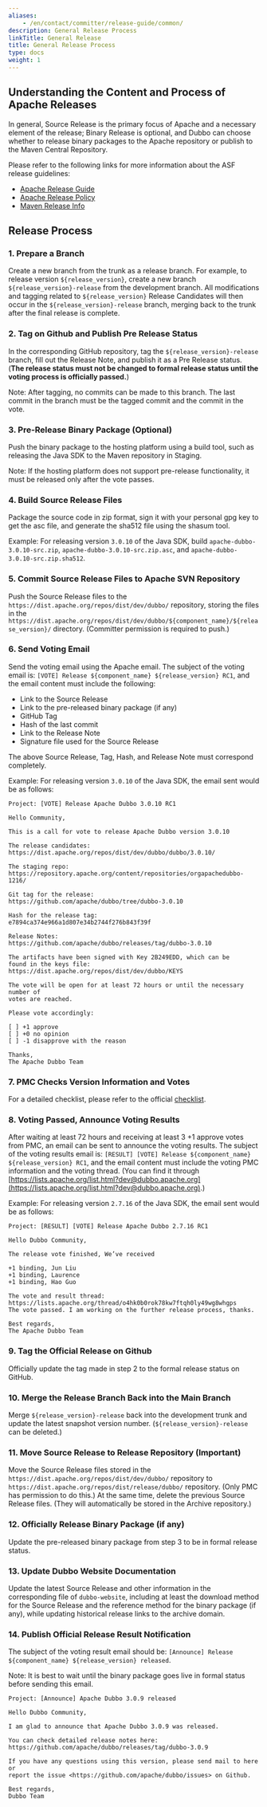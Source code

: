 ```yaml
---
aliases:
    - /en/contact/committer/release-guide/common/
description: General Release Process
linkTitle: General Release
title: General Release Process
type: docs
weight: 1
---
```




## Understanding the Content and Process of Apache Releases

In general, Source Release is the primary focus of Apache and a necessary element of the release; Binary Release is optional, and Dubbo can choose whether to release binary packages to the Apache repository or publish to the Maven Central Repository.

Please refer to the following links for more information about the ASF release guidelines:

- [Apache Release Guide](http://www.apache.org/dev/release-publishing)
- [Apache Release Policy](http://www.apache.org/dev/release.html)
- [Maven Release Info](http://www.apache.org/dev/publishing-maven-artifacts.html)

## Release Process

### 1. Prepare a Branch

Create a new branch from the trunk as a release branch. For example, to release version `${release_version}`, create a new branch `${release_version}-release` from the development branch. All modifications and tagging related to `${release_version}` Release Candidates will then occur in the `${release_version}-release` branch, merging back to the trunk after the final release is complete.

### 2. Tag on Github and Publish Pre Release Status

In the corresponding GitHub repository, tag the `${release_version}-release` branch, fill out the Release Note, and publish it as a Pre Release status. (**The release status must not be changed to formal release status until the voting process is officially passed.**)

Note: After tagging, no commits can be made to this branch. The last commit in the branch must be the tagged commit and the commit in the vote.

### 3. Pre-Release Binary Package (Optional)

Push the binary package to the hosting platform using a build tool, such as releasing the Java SDK to the Maven repository in Staging.

Note: If the hosting platform does not support pre-release functionality, it must be released only after the vote passes.

### 4. Build Source Release Files

Package the source code in zip format, sign it with your personal gpg key to get the asc file, and generate the sha512 file using the shasum tool.

Example: For releasing version `3.0.10` of the Java SDK, build `apache-dubbo-3.0.10-src.zip`, `apache-dubbo-3.0.10-src.zip.asc`, and `apache-dubbo-3.0.10-src.zip.sha512`.

### 5. Commit Source Release Files to Apache SVN Repository

Push the Source Release files to the `https://dist.apache.org/repos/dist/dev/dubbo/` repository, storing the files in the `https://dist.apache.org/repos/dist/dev/dubbo/${component_name}/${release_version}/` directory. (Committer permission is required to push.)

### 6. Send Voting Email

Send the voting email using the Apache email. The subject of the voting email is: `[VOTE] Release ${component_name} ${release_version} RC1`, and the email content must include the following:
- Link to the Source Release
- Link to the pre-released binary package (if any)
- GitHub Tag
- Hash of the last commit
- Link to the Release Note
- Signature file used for the Source Release

The above Source Release, Tag, Hash, and Release Note must correspond completely.

Example: For releasing version `3.0.10` of the Java SDK, the email sent would be as follows:

```
Project: [VOTE] Release Apache Dubbo 3.0.10 RC1

Hello Community,

This is a call for vote to release Apache Dubbo version 3.0.10

The release candidates:
https://dist.apache.org/repos/dist/dev/dubbo/dubbo/3.0.10/

The staging repo:
https://repository.apache.org/content/repositories/orgapachedubbo-1216/

Git tag for the release:
https://github.com/apache/dubbo/tree/dubbo-3.0.10

Hash for the release tag:
e7894ca374e966a1d807e34b2744f276b843f39f

Release Notes:
https://github.com/apache/dubbo/releases/tag/dubbo-3.0.10

The artifacts have been signed with Key 2B249EDD, which can be
found in the keys file:
https://dist.apache.org/repos/dist/dev/dubbo/KEYS

The vote will be open for at least 72 hours or until the necessary number of
votes are reached.

Please vote accordingly:

[ ] +1 approve
[ ] +0 no opinion
[ ] -1 disapprove with the reason

Thanks,
The Apache Dubbo Team
```

### 7. PMC Checks Version Information and Votes

For a detailed checklist, please refer to the official [checklist](https://cwiki.apache.org/confluence/display/INCUBATOR/Incubator+Release+Checklist).

### 8. Voting Passed, Announce Voting Results

After waiting at least 72 hours and receiving at least 3 +1 approve votes from PMC, an email can be sent to announce the voting results. The subject of the voting results email is: `[RESULT] [VOTE] Release ${component_name} ${release_version} RC1`, and the email content must include the voting PMC information and the voting thread.
(You can find it through [https://lists.apache.org/list.html?dev@dubbo.apache.org](https://lists.apache.org/list.html?dev@dubbo.apache.org).)

Example: For releasing version `2.7.16` of the Java SDK, the email sent would be as follows:

```
Project: [RESULT] [VOTE] Release Apache Dubbo 2.7.16 RC1

Hello Dubbo Community,

The release vote finished, We’ve received

+1 binding, Jun Liu
+1 binding, Laurence
+1 binding, Hao Guo

The vote and result thread:
https://lists.apache.org/thread/o4hk0b0rok78kw7ftqh0ly49wg8whgps
The vote passed. I am working on the further release process, thanks.

Best regards,
The Apache Dubbo Team
```

### 9. Tag the Official Release on Github

Officially update the tag made in step 2 to the formal release status on GitHub.

### 10. Merge the Release Branch Back into the Main Branch

Merge `${release_version}-release` back into the development trunk and update the latest snapshot version number. (`${release_version}-release` can be deleted.)

### 11. Move Source Release to Release Repository (Important)

Move the Source Release files stored in the `https://dist.apache.org/repos/dist/dev/dubbo/` repository to `https://dist.apache.org/repos/dist/release/dubbo/` repository. (Only PMC has permission to do this.)
At the same time, delete the previous Source Release files. (They will automatically be stored in the Archive repository.)

### 12. Officially Release Binary Package (if any)

Update the pre-released binary package from step 3 to be in formal release status.

### 13. Update Dubbo Website Documentation

Update the latest Source Release and other information in the corresponding file of `dubbo-website`, including at least the download method for the Source Release and the reference method for the binary package (if any), while updating historical release links to the archive domain.

### 14. Publish Official Release Result Notification

The subject of the voting result email should be: `[Announce] Release ${component_name} ${release_version} released`.

Note: It is best to wait until the binary package goes live in formal status before sending this email.

```
Project: [Announce] Apache Dubbo 3.0.9 released

Hello Dubbo Community,

I am glad to announce that Apache Dubbo 3.0.9 was released.

You can check detailed release notes here:
https://github.com/apache/dubbo/releases/tag/dubbo-3.0.9

If you have any questions using this version, please send mail to here or
report the issue <https://github.com/apache/dubbo/issues> on Github.

Best regards,
Dubbo Team
```
